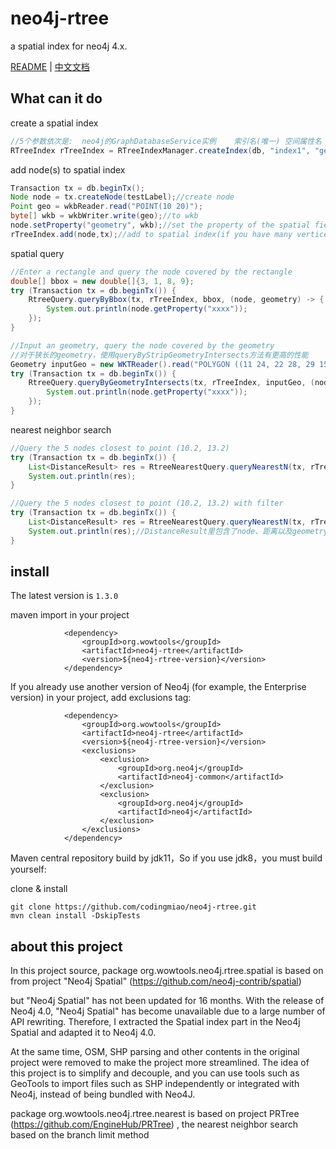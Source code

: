 # neo4j-rtree
a spatial index for neo4j 4.x.

[README](README.md) | [中文文档](README_zh.md)

## What can it do

create a spatial index
~~~java
//5个参数依次是:  neo4j的GraphDatabaseService实例    索引名(唯一) 空间属性名   rtree最大子节点数 最大缓存geometry对象数
RTreeIndex rTreeIndex = RTreeIndexManager.createIndex(db, "index1", "geometry", 64, 1024);
~~~


add node(s) to spatial index
~~~java
Transaction tx = db.beginTx();
Node node = tx.createNode(testLabel);//create node
Point geo = wkbReader.read("POINT(10 20)");
byte[] wkb = wkbWriter.write(geo);//to wkb
node.setProperty("geometry", wkb);//set the property of the spatial field
rTreeIndex.add(node,tx);//add to spatial index(if you have many vertices, add as list for efficiency)

~~~

spatial query
~~~java
//Enter a rectangle and query the node covered by the rectangle
double[] bbox = new double[]{3, 1, 8, 9};
try (Transaction tx = db.beginTx()) {
    RtreeQuery.queryByBbox(tx, rTreeIndex, bbox, (node, geometry) -> {
        System.out.println(node.getProperty("xxxx"));
    });
}
~~~

~~~java
//Input an geometry, query the node covered by the geometry
//对于狭长的geometry，使用queryByStripGeometryIntersects方法有更高的性能
Geometry inputGeo = new WKTReader().read("POLYGON ((11 24, 22 28, 29 15, 11 24))");
try (Transaction tx = db.beginTx()) {
    RtreeQuery.queryByGeometryIntersects(tx, rTreeIndex, inputGeo, (node, geometry) -> {
        System.out.println(node.getProperty("xxxx"));
    });
}
~~~

nearest neighbor search
~~~java
//Query the 5 nodes closest to point (10.2, 13.2)
try (Transaction tx = db.beginTx()) {
    List<DistanceResult> res = RtreeNearestQuery.queryNearestN(tx, rTreeIndex, 10.2, 13.2, 5, (node, geometry) -> true);
    System.out.println(res);
}

~~~
~~~java
//Query the 5 nodes closest to point (10.2, 13.2) with filter
try (Transaction tx = db.beginTx()) {
    List<DistanceResult> res = RtreeNearestQuery.queryNearestN(tx, rTreeIndex, 10.2, 13.2, 5, (node, geometry) -> geometry.getCoordinate().x<10);
    System.out.println(res);//DistanceResult里包含了node、距离以及geometry，详见测试用例
}
~~~



## install
The latest version is `1.3.0`

maven import in your project
```
            <dependency>
                <groupId>org.wowtools</groupId>
                <artifactId>neo4j-rtree</artifactId>
                <version>${neo4j-rtree-version}</version>
            </dependency>
```
If you already use another version of Neo4j (for example, the Enterprise version) in your project, add exclusions tag:
```
            <dependency>
                <groupId>org.wowtools</groupId>
                <artifactId>neo4j-rtree</artifactId>
                <version>${neo4j-rtree-version}</version>
                <exclusions>
                    <exclusion>
                        <groupId>org.neo4j</groupId>
                        <artifactId>neo4j-common</artifactId>
                    </exclusion>
                    <exclusion>
                        <groupId>org.neo4j</groupId>
                        <artifactId>neo4j</artifactId>
                    </exclusion>
                </exclusions>
            </dependency>
```

Maven central repository build by jdk11，So if you use jdk8，you must build yourself:

clone & install

```
git clone https://github.com/codingmiao/neo4j-rtree.git
mvn clean install -DskipTests

```


## about this project
In this project source, package org.wowtools.neo4j.rtree.spatial is based on from project "Neo4j Spatial" (https://github.com/neo4j-contrib/spatial)

but "Neo4j Spatial" has not been updated for 16 months. With the release of Neo4j 4.0, "Neo4j Spatial" has become unavailable due to a large number of API rewriting.
Therefore, I extracted the Spatial index part in the Neo4j Spatial and adapted it to Neo4j 4.0.

At the same time, OSM, SHP parsing and other contents in the original project were removed to make the project more streamlined. 
The idea of this project is to simplify and decouple, and you can use tools such as GeoTools to import files such as SHP independently or integrated with Neo4j, instead of being bundled with Neo4J.

package org.wowtools.neo4j.rtree.nearest is based on project PRTree (https://github.com/EngineHub/PRTree)
, the nearest neighbor search based on the branch limit method
